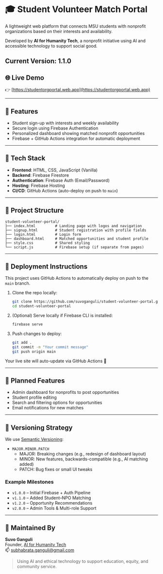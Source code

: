 # 🎓 Student Volunteer Match Portal

A lightweight web platform that connects MSU students with nonprofit organizations based on their interests and availability.

Developed by **AI for Humanity Tech**, a nonprofit initiative using AI and accessible technology to support social good.

Current Version: 1.1.0
---

## 🌐 Live Demo

👉 [https://studentorgportal.web.app](https://studentorgportal.web.app)

---

## 🧩 Features

- Student sign-up with interests and weekly availability
- Secure login using Firebase Authentication
- Personalized dashboard showing matched nonprofit opportunities
- Firebase + GitHub Actions integration for automatic deployment

---

## 🔧 Tech Stack

- **Frontend**: HTML, CSS, JavaScript (Vanilla)
- **Backend**: Firebase Firestore
- **Authentication**: Firebase Auth (Email/Password)
- **Hosting**: Firebase Hosting
- **CI/CD**: GitHub Actions (auto-deploy on push to `main`)

---

## 📁 Project Structure

```
student-volunteer-portal/
├── index.html         # Landing page with logos and navigation
├── signup.html        # Student registration with profile fields
├── login.html         # Login form
├── dashboard.html     # Matched opportunities and student profile
├── style.css          # Shared styling
└── script.js          # Firebase setup (if separate from pages)
```

---

## 🚀 Deployment Instructions

This project uses GitHub Actions to automatically deploy on push to the `main` branch.

1. Clone the repo locally:

   ```bash
   git clone https://github.com/suvoganguli/student-volunteer-portal.git
   cd student-volunteer-portal
   ```

2. (Optional) Serve locally if Firebase CLI is installed:

   ```bash
   firebase serve
   ```

3. Push changes to deploy:
   ```bash
   git add .
   git commit -m "Your commit message"
   git push origin main
   ```

Your live site will auto-update via GitHub Actions 🎉

---

## 🔮 Planned Features

- Admin dashboard for nonprofits to post opportunities
- Student profile editing
- Search and filtering options for opportunities
- Email notifications for new matches

---

## 🔢 Versioning Strategy

We use [Semantic Versioning](https://semver.org/):

- `MAJOR.MINOR.PATCH`
  - MAJOR: Breaking changes (e.g., redesign of dashboard layout)
  - MINOR: New features, backwards-compatible (e.g., AI matching added)
  - PATCH: Bug fixes or small UI tweaks

### Example Milestones
- `v1.0.0` – Initial Firebase + Auth Pipeline
- `v1.1.0` – Added Student–NPO Matching
- `v1.2.0` – Opportunity Recommendations
- `v2.0.0` – Admin Tools & Multi-role Support

---

## 🤝 Maintained By

**Suvo Ganguli**  
Founder, [AI for Humanity Tech](https://aiforhumanitytech.org)  
📫 subhabrata.ganguli@gmail.com

> Using AI and ethical technology to support education, equity, and community service.
